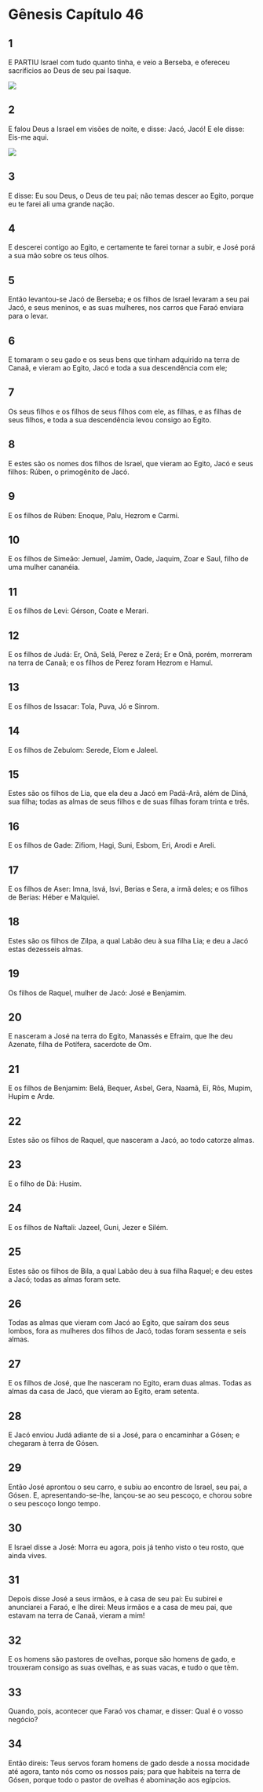# Gênesis Capítulo 46

## 1
E PARTIU Israel com tudo quanto tinha, e veio a Berseba, e ofereceu sacrifícios ao Deus de seu pai Isaque.

![](../.img/Gn/46/1-0.jpg)

## 2
E falou Deus a Israel em visões de noite, e disse: Jacó, Jacó! E ele disse: Eis-me aqui.

![](../.img/Gn/46/2-0.jpg)

## 3
E disse: Eu sou Deus, o Deus de teu pai; não temas descer ao Egito, porque eu te farei ali uma grande nação.

## 4
E descerei contigo ao Egito, e certamente te farei tornar a subir, e José porá a sua mão sobre os teus olhos.

## 5
Então levantou-se Jacó de Berseba; e os filhos de Israel levaram a seu pai Jacó, e seus meninos, e as suas mulheres, nos carros que Faraó enviara para o levar.

## 6
E tomaram o seu gado e os seus bens que tinham adquirido na terra de Canaã, e vieram ao Egito, Jacó e toda a sua descendência com ele;

## 7
Os seus filhos e os filhos de seus filhos com ele, as filhas, e as filhas de seus filhos, e toda a sua descendência levou consigo ao Egito.

## 8
E estes são os nomes dos filhos de Israel, que vieram ao Egito, Jacó e seus filhos: Rúben, o primogênito de Jacó.

## 9
E os filhos de Rúben: Enoque, Palu, Hezrom e Carmi.

## 10
E os filhos de Simeão: Jemuel, Jamim, Oade, Jaquim, Zoar e Saul, filho de uma mulher cananéia.

## 11
E os filhos de Levi: Gérson, Coate e Merari.

## 12
E os filhos de Judá: Er, Onã, Selá, Perez e Zerá; Er e Onã, porém, morreram na terra de Canaã; e os filhos de Perez foram Hezrom e Hamul.

## 13
E os filhos de Issacar: Tola, Puva, Jó e Sinrom.

## 14
E os filhos de Zebulom: Serede, Elom e Jaleel.

## 15
Estes são os filhos de Lia, que ela deu a Jacó em Padã-Arã, além de Diná, sua filha; todas as almas de seus filhos e de suas filhas foram trinta e três.

## 16
E os filhos de Gade: Zifiom, Hagi, Suni, Esbom, Eri, Arodi e Areli.

## 17
E os filhos de Aser: Imna, Isvá, Isvi, Berias e Sera, a irmã deles; e os filhos de Berias: Héber e Malquiel.

## 18
Estes são os filhos de Zilpa, a qual Labão deu à sua filha Lia; e deu a Jacó estas dezesseis almas.

## 19
Os filhos de Raquel, mulher de Jacó: José e Benjamim.

## 20
E nasceram a José na terra do Egito, Manassés e Efraim, que lhe deu Azenate, filha de Potífera, sacerdote de Om.

## 21
E os filhos de Benjamim: Belá, Bequer, Asbel, Gera, Naamã, Eí, Rôs, Mupim, Hupim e Arde.

## 22
Estes são os filhos de Raquel, que nasceram a Jacó, ao todo catorze almas.

## 23
E o filho de Dã: Husim.

## 24
E os filhos de Naftali: Jazeel, Guni, Jezer e Silém.

## 25
Estes são os filhos de Bila, a qual Labão deu à sua filha Raquel; e deu estes a Jacó; todas as almas foram sete.

## 26
Todas as almas que vieram com Jacó ao Egito, que saíram dos seus lombos, fora as mulheres dos filhos de Jacó, todas foram sessenta e seis almas.

## 27
E os filhos de José, que lhe nasceram no Egito, eram duas almas. Todas as almas da casa de Jacó, que vieram ao Egito, eram setenta.

## 28
E Jacó enviou Judá adiante de si a José, para o encaminhar a Gósen; e chegaram à terra de Gósen.

## 29
Então José aprontou o seu carro, e subiu ao encontro de Israel, seu pai, a Gósen. E, apresentando-se-lhe, lançou-se ao seu pescoço, e chorou sobre o seu pescoço longo tempo.

## 30
E Israel disse a José: Morra eu agora, pois já tenho visto o teu rosto, que ainda vives.

## 31
Depois disse José a seus irmãos, e à casa de seu pai: Eu subirei e anunciarei a Faraó, e lhe direi: Meus irmãos e a casa de meu pai, que estavam na terra de Canaã, vieram a mim!

## 32
E os homens são pastores de ovelhas, porque são homens de gado, e trouxeram consigo as suas ovelhas, e as suas vacas, e tudo o que têm.

## 33
Quando, pois, acontecer que Faraó vos chamar, e disser: Qual é o vosso negócio?

## 34
Então direis: Teus servos foram homens de gado desde a nossa mocidade até agora, tanto nós como os nossos pais; para que habiteis na terra de Gósen, porque todo o pastor de ovelhas é abominação aos egípcios.

